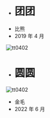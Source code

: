 - # 团团
- 比熊
- 2019 年 4 月

![tt0402](https://cdn.jsdelivr.net/gh/cqmzgg/blog@master/img/tt0402.jpg)





- # 圆圆
![tt0402](https://github.com/cqmzgg/cqmzgg.github.io/assets/33389489/fd726797-96a8-4856-9a04-f02feb0ab06b)
- 金毛
- 2022 年 6 月